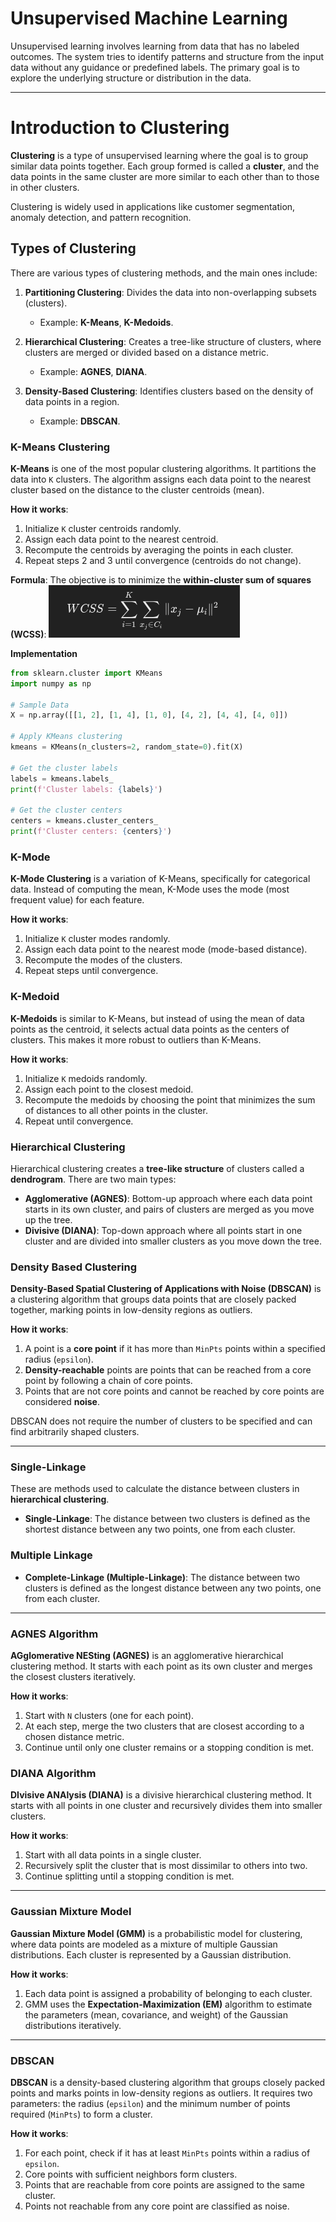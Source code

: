 # Unsupervised Machine Learning
Unsupervised learning involves learning from data that has no labeled outcomes. The system tries to identify patterns and structure from the input data without any guidance or predefined labels. The primary goal is to explore the underlying structure or distribution in the data.

---
# Introduction to Clustering 
**Clustering** is a type of unsupervised learning where the goal is to group similar data points together. Each group formed is called a **cluster**, and the data points in the same cluster are more similar to each other than to those in other clusters.

Clustering is widely used in applications like customer segmentation, anomaly detection, and pattern recognition.
## Types of Clustering 
There are various types of clustering methods, and the main ones include:

1. **Partitioning Clustering**: Divides the data into non-overlapping subsets (clusters).
    
    - Example: **K-Means**, **K-Medoids**.
2. **Hierarchical Clustering**: Creates a tree-like structure of clusters, where clusters are merged or divided based on a distance metric.
    
    - Example: **AGNES**, **DIANA**.
3. **Density-Based Clustering**: Identifies clusters based on the density of data points in a region.
    
    - Example: **DBSCAN**.
### K-Means Clustering 
**K-Means** is one of the most popular clustering algorithms. It partitions the data into `K` clusters. The algorithm assigns each data point to the nearest cluster based on the distance to the cluster centroids (mean).

**How it works**:

1. Initialize `K` cluster centroids randomly.
2. Assign each data point to the nearest centroid.
3. Recompute the centroids by averaging the points in each cluster.
4. Repeat steps 2 and 3 until convergence (centroids do not change).
 
**Formula**: The objective is to minimize the **within-cluster sum of squares (WCSS)**:
![K-Means](../Figures/K-Means.png)

**Implementation**
```python 
from sklearn.cluster import KMeans
import numpy as np

# Sample Data
X = np.array([[1, 2], [1, 4], [1, 0], [4, 2], [4, 4], [4, 0]])

# Apply KMeans clustering
kmeans = KMeans(n_clusters=2, random_state=0).fit(X)

# Get the cluster labels
labels = kmeans.labels_
print(f'Cluster labels: {labels}')

# Get the cluster centers
centers = kmeans.cluster_centers_
print(f'Cluster centers: {centers}')
```

### K-Mode
**K-Mode Clustering** is a variation of K-Means, specifically for categorical data. Instead of computing the mean, K-Mode uses the mode (most frequent value) for each feature.

**How it works**:

1. Initialize `K` cluster modes randomly.
2. Assign each data point to the nearest mode (mode-based distance).
3. Recompute the modes of the clusters.
4. Repeat steps until convergence.
### K-Medoid
**K-Medoids** is similar to K-Means, but instead of using the mean of data points as the centroid, it selects actual data points as the centers of clusters. This makes it more robust to outliers than K-Means.

**How it works**:

1. Initialize `K` medoids randomly.
2. Assign each point to the closest medoid.
3. Recompute the medoids by choosing the point that minimizes the sum of distances to all other points in the cluster.
4. Repeat until convergence.
### Hierarchical Clustering 
Hierarchical clustering creates a **tree-like structure** of clusters called a **dendrogram**. There are two main types:

- **Agglomerative (AGNES)**: Bottom-up approach where each data point starts in its own cluster, and pairs of clusters are merged as you move up the tree.
- **Divisive (DIANA)**: Top-down approach where all points start in one cluster and are divided into smaller clusters as you move down the tree.
### Density Based Clustering
**Density-Based Spatial Clustering of Applications with Noise (DBSCAN)** is a clustering algorithm that groups data points that are closely packed together, marking points in low-density regions as outliers.

**How it works**:

1. A point is a **core point** if it has more than `MinPts` points within a specified radius (`epsilon`).
2. **Density-reachable** points are points that can be reached from a core point by following a chain of core points.
3. Points that are not core points and cannot be reached by core points are considered **noise**.

DBSCAN does not require the number of clusters to be specified and can find arbitrarily shaped clusters.

---
### Single-Linkage
These are methods used to calculate the distance between clusters in **hierarchical clustering**.

- **Single-Linkage**: The distance between two clusters is defined as the shortest distance between any two points, one from each cluster.
### Multiple Linkage 
   
- **Complete-Linkage (Multiple-Linkage)**: The distance between two clusters is defined as the longest distance between any two points, one from each cluster.
---
### AGNES Algorithm
**AGglomerative NESting (AGNES)** is an agglomerative hierarchical clustering method. It starts with each point as its own cluster and merges the closest clusters iteratively.

**How it works**:

1. Start with `N` clusters (one for each point).
2. At each step, merge the two clusters that are closest according to a chosen distance metric.
3. Continue until only one cluster remains or a stopping condition is met.
### DIANA Algorithm
**DIvisive ANAlysis (DIANA)** is a divisive hierarchical clustering method. It starts with all points in one cluster and recursively divides them into smaller clusters.

**How it works**:

1. Start with all data points in a single cluster.
2. Recursively split the cluster that is most dissimilar to others into two.
3. Continue splitting until a stopping condition is met.

---
### Gaussian Mixture Model
**Gaussian Mixture Model (GMM)** is a probabilistic model for clustering, where data points are modeled as a mixture of multiple Gaussian distributions. Each cluster is represented by a Gaussian distribution.

**How it works**:

1. Each data point is assigned a probability of belonging to each cluster.
2. GMM uses the **Expectation-Maximization (EM)** algorithm to estimate the parameters (mean, covariance, and weight) of the Gaussian distributions iteratively.

---
### DBSCAN
**DBSCAN** is a density-based clustering algorithm that groups closely packed points and marks points in low-density regions as outliers. It requires two parameters: the radius (`epsilon`) and the minimum number of points required (`MinPts`) to form a cluster.

**How it works**:

1. For each point, check if it has at least `MinPts` points within a radius of `epsilon`.
2. Core points with sufficient neighbors form clusters.
3. Points that are reachable from core points are assigned to the same cluster.
4. Points not reachable from any core point are classified as noise.
